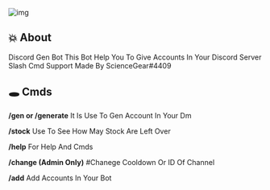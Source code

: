 ![img](https://cdn.discordapp.com/avatars/1002860202535682058/7c4a08eabe25cb095c6e89677469f457.png?size=512)

## 💥 About
Discord Gen Bot 
This Bot Help You To Give Accounts In Your Discord Server Slash Cmd Support
Made By ScienceGear#4409




## 🕳 Cmds
**/gen or /generate**
It Is Use To Gen Account In Your Dm

**/stock**
Use To See How May Stock Are Left Over

**/help**
For Help And Cmds

**/change (Admin Only)**
#Chanege Cooldown Or ID Of Channel

**/add**
Add Accounts In Your Bot

